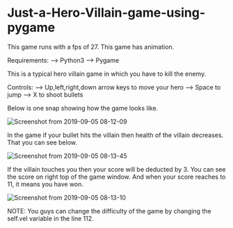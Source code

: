 # Just-a-Hero-Villain-game-using-pygame
This game runs with a fps of 27. This game has animation.


Requirements:
--> Python3
--> Pygame

This is a typical hero villain game in which you have to kill the enemy.

Controls:
--> Up,left,right,down arrow keys to move your hero
--> Space to jump
--> X to shoot bullets

Below is one snap showing how the game looks like.

![Screenshot from 2019-09-05 08-12-09](https://user-images.githubusercontent.com/31368133/64308672-ae322f00-cfb7-11e9-84a5-7cb0263279b5.png)

In the game if your bullet hits the villain then health of the villain decreases. That you can see below.

![Screenshot from 2019-09-05 08-13-45](https://user-images.githubusercontent.com/31368133/64308907-8c857780-cfb8-11e9-9854-c083a2289355.png)

If the villain touches you then your score will be deducted by 3. You can see the score on right top of the game window. And when your score reaches to 11, it means you have won.

![Screenshot from 2019-09-05 08-13-10](https://user-images.githubusercontent.com/31368133/64309046-f140d200-cfb8-11e9-8c56-7e3f4e828dd8.png)

NOTE:
You guys can change the difficulty of the game by changing the self.vel variable in the line 112.
